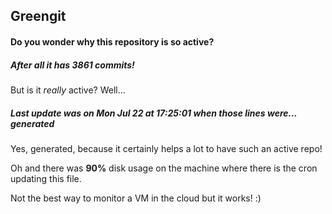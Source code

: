 ## Greengit

#### Do you wonder why this repository is so active?

##### After all it has 3861 commits!

But is it *really* active? Well...

##### Last update was on Mon Jul 22 at 17:25:01 when those lines were... generated

Yes, generated, because it certainly helps a lot to have such an active repo!

Oh and there was **90%** disk usage on the machine
where there is the cron updating this file.

Not the best way to monitor a VM in the cloud but it works! :)

